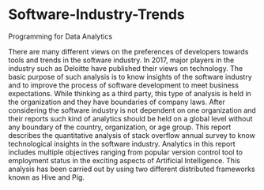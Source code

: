 # Software-Industry-Trends
Programming for Data Analytics

There are many different views on the preferences of developers towards tools and trends in the software industry. In 2017, major players in the industry such as Deloitte have published their views on technology. The basic purpose of such analysis is to know insights of the software industry and to improve the process of software development to meet business expectations. While thinking as a third party, this type of analysis is held in the organization and they have boundaries of company laws. After considering the software industry is not dependent on one organization and their reports such kind of analytics should be held on a global level without any boundary of the country, organization, or age group.
This report describes the quantitative analysis of stack overflow annual survey to know technological insights in the software industry. Analytics in this report includes multiple objectives ranging from popular version control tool to employment status in the exciting aspects of Artificial Intelligence. This analysis has been carried out by using two different distributed frameworks known as Hive and Pig.
